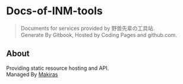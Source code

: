 # Docs-of-INM-tools

> Documents for services provided by 野兽先辈の工具站.  
Generate By Gitbook, Hosted by Coding Pages and github.com.

## About

Providing static resource hosting and API.  
Managed By [Makiras](https://makiras.org)
